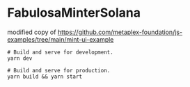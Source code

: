 # FabulosaMinterSolana

modified copy of https://github.com/metaplex-foundation/js-examples/tree/main/mint-ui-example

```
# Build and serve for development.
yarn dev

# Build and serve for production.
yarn build && yarn start
```